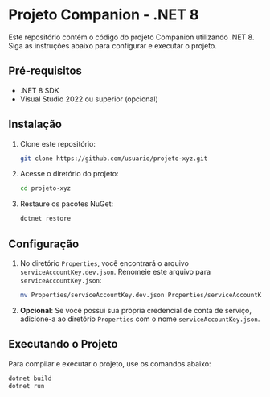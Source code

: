 # Projeto Companion - .NET 8

Este repositório contém o código do projeto Companion utilizando .NET 8. Siga as instruções abaixo para configurar e executar o projeto.

## Pré-requisitos

- .NET 8 SDK
- Visual Studio 2022 ou superior (opcional)

## Instalação

1. Clone este repositório:

    ```bash
    git clone https://github.com/usuario/projeto-xyz.git
    ```

2. Acesse o diretório do projeto:

    ```bash
    cd projeto-xyz
    ```

3. Restaure os pacotes NuGet:

    ```bash
    dotnet restore
    ```

## Configuração

1. No diretório `Properties`, você encontrará o arquivo `serviceAccountKey.dev.json`. Renomeie este arquivo para `serviceAccountKey.json`:

    ```bash
    mv Properties/serviceAccountKey.dev.json Properties/serviceAccountKey.json
    ```

2. **Opcional**: Se você possui sua própria credencial de conta de serviço, adicione-a ao diretório `Properties` com o nome `serviceAccountKey.json`.

## Executando o Projeto

Para compilar e executar o projeto, use os comandos abaixo:

```bash
dotnet build
dotnet run
